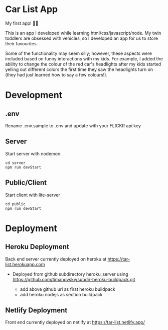 # Car List App

My first app! 🐱‍💻

This is an app I developed while learning html/css/javascript/node. My twin toddlers are obsessed with vehicles, so I developed an app for us to store their favourites.

Some of the functionality may seem silly; however, these aspects were included based on funny interactions with my kids. For example, I added the ability to change the colour of the red car's headlights after my kids started yelling out different colors the first time they saw the headlights turn on (they had just learned how to say a few colours!).

# Development

## .env

Rename .env.sample to .env and update with your FLICKR api key

## Server

Start server with nodemon.

```
cd server
npm run devStart
```

## Public/Client

Start client with lite-server

```
cd public
npm run devStart
```

# Deployment

## Heroku Deployment

Back end server currently deployed on heroku at https://tar-list.herokuapp.com

- Deployed from github subdirectory heroku_server using https://github.com/timanovsky/subdir-heroku-buildpack.git

  - add above github url as first heroku buildpack
  - add heroku nodejs as section buildpack

## Netlify Deployment

Front end currently deployed on netlify at https://tar-list.netlify.app/
